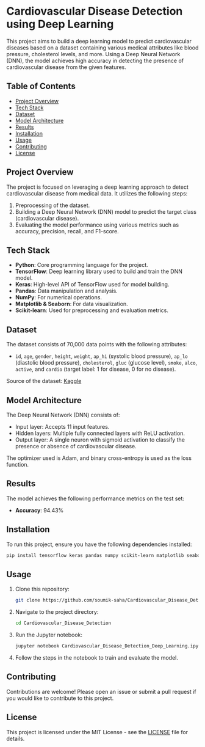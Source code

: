 # Cardiovascular Disease Detection using Deep Learning

This project aims to build a deep learning model to predict cardiovascular diseases based on a dataset containing various medical attributes like blood pressure, cholesterol levels, and more. Using a Deep Neural Network (DNN), the model achieves high accuracy in detecting the presence of cardiovascular disease from the given features.

## Table of Contents

- [Project Overview](#project-overview)
- [Tech Stack](#tech-stack)
- [Dataset](#dataset)
- [Model Architecture](#model-architecture)
- [Results](#results)
- [Installation](#installation)
- [Usage](#usage)
- [Contributing](#contributing)
- [License](#license)

## Project Overview

The project is focused on leveraging a deep learning approach to detect cardiovascular disease from medical data. It utilizes the following steps:
1. Preprocessing of the dataset.
2. Building a Deep Neural Network (DNN) model to predict the target class (cardiovascular disease).
3. Evaluating the model performance using various metrics such as accuracy, precision, recall, and F1-score.

## Tech Stack

- **Python**: Core programming language for the project.
- **TensorFlow**: Deep learning library used to build and train the DNN model.
- **Keras**: High-level API of TensorFlow used for model building.
- **Pandas**: Data manipulation and analysis.
- **NumPy**: For numerical operations.
- **Matplotlib & Seaborn**: For data visualization.
- **Scikit-learn**: Used for preprocessing and evaluation metrics.
  
## Dataset

The dataset consists of 70,000 data points with the following attributes:
- `id`, `age`, `gender`, `height`, `weight`, `ap_hi` (systolic blood pressure), `ap_lo` (diastolic blood pressure), `cholesterol`, `gluc` (glucose level), `smoke`, `alco`, `active`, and `cardio` (target label: 1 for disease, 0 for no disease).

Source of the dataset: [Kaggle](https://www.kaggle.com/datasets/sulianova/cardiovascular-disease-dataset)

## Model Architecture

The Deep Neural Network (DNN) consists of:
- Input layer: Accepts 11 input features.
- Hidden layers: Multiple fully connected layers with ReLU activation.
- Output layer: A single neuron with sigmoid activation to classify the presence or absence of cardiovascular disease.

The optimizer used is Adam, and binary cross-entropy is used as the loss function.

## Results

The model achieves the following performance metrics on the test set:
- **Accuracy**: 94.43%

## Installation

To run this project, ensure you have the following dependencies installed:

```bash
pip install tensorflow keras pandas numpy scikit-learn matplotlib seaborn
```

## Usage

1. Clone this repository:
    ```bash
    git clone https://github.com/soumik-saha/Cardiovascular_Disease_Detection.git
    ```

2. Navigate to the project directory:
    ```bash
    cd Cardiovascular_Disease_Detection
    ```

3. Run the Jupyter notebook:
    ```bash
    jupyter notebook Cardiovascular_Disease_Detection_Deep_Learning.ipynb
    ```

4. Follow the steps in the notebook to train and evaluate the model.

## Contributing

Contributions are welcome! Please open an issue or submit a pull request if you would like to contribute to this project.

## License

This project is licensed under the MIT License - see the [LICENSE](LICENSE) file for details.

